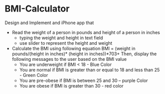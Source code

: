 # BMI-Calculator
Design and Implement and iPhone app that 
+ Read the weight of a person in pounds and height of a person in inches 
    - typing the weight and height in text field
    - use slider to represent the height and weight
+ Calculate the BMI using following equation BMI = (weight in pounds/(height in inches)* (height in inches))*703+ Then, display the following messages to the user based on the BMI value
    - You are underweight if BMI < 18   - Blue Color
    - You are normal if BMI is greater than or equal to 18 and less than 25 - Green Color
    - You are pre-obese if BMI is between 25 and 30 – purple Color
    - You are obese if BMI is greater than 30 - red color
